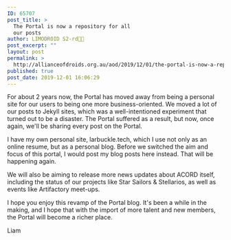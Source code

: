```yaml
---
ID: 65707
post_title: >
  The Portal is now a repository for all
  our posts
author: LIMODROID S2-rd🔭🔬
post_excerpt: ""
layout: post
permalink: >
  http://allianceofdroids.org.au/aod/2019/12/01/the-portal-is-now-a-repository-for-all-our-posts/
published: true
post_date: 2019-12-01 16:06:29
---
```

<!-- wp:paragraph -->
<p>For about 2 years now, the Portal has moved away from being a personal site for our users to being one more business-oriented. We moved a lot of our posts to Jekyll sites, which was a well-intentioned experiment that turned out to be a disaster. The Portal suffered as a result, but now, once again, we'll be sharing every post on the Portal.</p>
<!-- /wp:paragraph -->

<!-- wp:paragraph -->
<p>I have my own personal site, larbuckle.tech, which I use not only as an online resume, but as a personal blog. Before we switched the aim and focus of this portal, I would post my blog posts here instead. That will be happening again. </p>
<!-- /wp:paragraph -->

<!-- wp:paragraph -->
<p>We will also be aiming to release more news updates about ACORD itself, including the status of our projects like Star Sailors &amp; Stellarios, as well as events like Artifactory meet-ups. </p>
<!-- /wp:paragraph -->

<!-- wp:paragraph -->
<p>I hope you enjoy this revamp of the Portal blog. It's been a while in the making, and I hope that with the import of more talent and new members, the Portal will become a richer place.</p>
<!-- /wp:paragraph -->

<!-- wp:paragraph -->
<p>Liam</p>
<!-- /wp:paragraph -->
